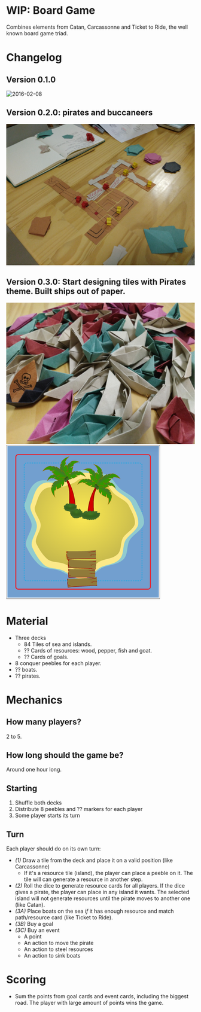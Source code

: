 # WIP: Board Game

Combines elements from Catan, Carcassonne and Ticket to Ride, the well known board game triad.

# Changelog

## Version 0.1.0
![2016-02-08](https://cloud.githubusercontent.com/assets/49062/12925773/1d0138e2-cf47-11e5-95a4-02692904457d.jpg)

## Version 0.2.0: pirates and buccaneers
![2016-02-11](art/v0.2.jpg)

## Version 0.3.0: Start designing tiles with Pirates theme. Built ships out of paper.
![2016-02-22](art/v0.3_boats.jpg)
![2016-02-22](art/v0.3_island.png)

# Material

- Three decks
  - 84 Tiles of sea and islands.
  - ?? Cards of resources: wood, pepper, fish and goat.
  - ?? Cards of goals.
- 8 conquer peebles for each player.
- ?? boats.
- ?? pirates.

# Mechanics

## How many players?

2 to 5.

## How long should the game be?

Around one hour long.

## Starting

1. Shuffle both decks
2. Distribute 8 peebles and ?? markers for each player
3. Some player starts its turn

## Turn

Each player should do on its own turn:

- *(1)* Draw a tile from the deck and place it on a valid position (like Carcassonne)
  - If it's a resource tile (island), the player can place a peeble on it. The tile will can generate a resource in another step.
- *(2)* Roll the dice to generate resource cards for all players. If the dice gives a pirate, the player can place in any island it wants. The selected island will not generate resources until the pirate moves to another one (like Catan).
- *(3A)* Place boats on the sea *if* it has enough resource and match path/resource card (like Ticket to Ride).
  <!-- - A player can't place boats when islands have peebles of somebody else -->
- *(3B)* Buy a goal
- *(3C)* Buy an event
  - A point
  - An action to move the pirate
  - An action to steel resources
  - An action to sink boats

# Scoring

- Sum the points from goal cards and event cards, including the biggest road. The player with large amount of points wins the game.
